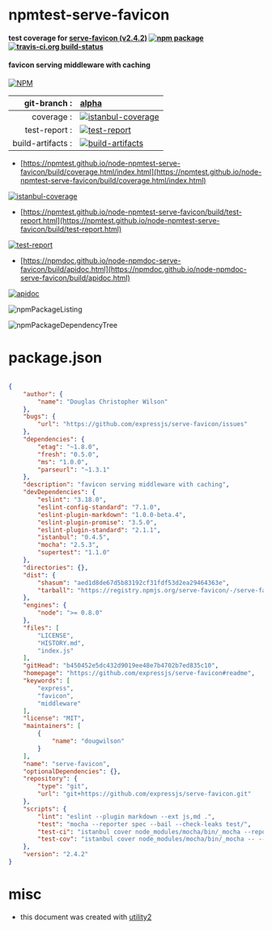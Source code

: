 # npmtest-serve-favicon

#### test coverage for  [serve-favicon (v2.4.2)](https://github.com/expressjs/serve-favicon#readme)  [![npm package](https://img.shields.io/npm/v/npmtest-serve-favicon.svg?style=flat-square)](https://www.npmjs.org/package/npmtest-serve-favicon) [![travis-ci.org build-status](https://api.travis-ci.org/npmtest/node-npmtest-serve-favicon.svg)](https://travis-ci.org/npmtest/node-npmtest-serve-favicon)

#### favicon serving middleware with caching

[![NPM](https://nodei.co/npm/serve-favicon.png?downloads=true&downloadRank=true&stars=true)](https://www.npmjs.com/package/serve-favicon)

| git-branch : | [alpha](https://github.com/npmtest/node-npmtest-serve-favicon/tree/alpha)|
|--:|:--|
| coverage : | [![istanbul-coverage](https://npmtest.github.io/node-npmtest-serve-favicon/build/coverage.badge.svg)](https://npmtest.github.io/node-npmtest-serve-favicon/build/coverage.html/index.html)|
| test-report : | [![test-report](https://npmtest.github.io/node-npmtest-serve-favicon/build/test-report.badge.svg)](https://npmtest.github.io/node-npmtest-serve-favicon/build/test-report.html)|
| build-artifacts : | [![build-artifacts](https://npmtest.github.io/node-npmtest-serve-favicon/glyphicons_144_folder_open.png)](https://github.com/npmtest/node-npmtest-serve-favicon/tree/gh-pages/build)|

- [https://npmtest.github.io/node-npmtest-serve-favicon/build/coverage.html/index.html](https://npmtest.github.io/node-npmtest-serve-favicon/build/coverage.html/index.html)

[![istanbul-coverage](https://npmtest.github.io/node-npmtest-serve-favicon/build/screenCapture.buildCi.browser.%252Ftmp%252Fbuild%252Fcoverage.lib.html.png)](https://npmtest.github.io/node-npmtest-serve-favicon/build/coverage.html/index.html)

- [https://npmtest.github.io/node-npmtest-serve-favicon/build/test-report.html](https://npmtest.github.io/node-npmtest-serve-favicon/build/test-report.html)

[![test-report](https://npmtest.github.io/node-npmtest-serve-favicon/build/screenCapture.buildCi.browser.%252Ftmp%252Fbuild%252Ftest-report.html.png)](https://npmtest.github.io/node-npmtest-serve-favicon/build/test-report.html)

- [https://npmdoc.github.io/node-npmdoc-serve-favicon/build/apidoc.html](https://npmdoc.github.io/node-npmdoc-serve-favicon/build/apidoc.html)

[![apidoc](https://npmdoc.github.io/node-npmdoc-serve-favicon/build/screenCapture.buildCi.browser.%252Ftmp%252Fbuild%252Fapidoc.html.png)](https://npmdoc.github.io/node-npmdoc-serve-favicon/build/apidoc.html)

![npmPackageListing](https://npmtest.github.io/node-npmtest-serve-favicon/build/screenCapture.npmPackageListing.svg)

![npmPackageDependencyTree](https://npmtest.github.io/node-npmtest-serve-favicon/build/screenCapture.npmPackageDependencyTree.svg)



# package.json

```json

{
    "author": {
        "name": "Douglas Christopher Wilson"
    },
    "bugs": {
        "url": "https://github.com/expressjs/serve-favicon/issues"
    },
    "dependencies": {
        "etag": "~1.8.0",
        "fresh": "0.5.0",
        "ms": "1.0.0",
        "parseurl": "~1.3.1"
    },
    "description": "favicon serving middleware with caching",
    "devDependencies": {
        "eslint": "3.18.0",
        "eslint-config-standard": "7.1.0",
        "eslint-plugin-markdown": "1.0.0-beta.4",
        "eslint-plugin-promise": "3.5.0",
        "eslint-plugin-standard": "2.1.1",
        "istanbul": "0.4.5",
        "mocha": "2.5.3",
        "supertest": "1.1.0"
    },
    "directories": {},
    "dist": {
        "shasum": "aed1d8de67d5b83192cf31fdf53d2ea29464363e",
        "tarball": "https://registry.npmjs.org/serve-favicon/-/serve-favicon-2.4.2.tgz"
    },
    "engines": {
        "node": ">= 0.8.0"
    },
    "files": [
        "LICENSE",
        "HISTORY.md",
        "index.js"
    ],
    "gitHead": "b450452e5dc432d9019ee48e7b4702b7ed835c10",
    "homepage": "https://github.com/expressjs/serve-favicon#readme",
    "keywords": [
        "express",
        "favicon",
        "middleware"
    ],
    "license": "MIT",
    "maintainers": [
        {
            "name": "dougwilson"
        }
    ],
    "name": "serve-favicon",
    "optionalDependencies": {},
    "repository": {
        "type": "git",
        "url": "git+https://github.com/expressjs/serve-favicon.git"
    },
    "scripts": {
        "lint": "eslint --plugin markdown --ext js,md .",
        "test": "mocha --reporter spec --bail --check-leaks test/",
        "test-ci": "istanbul cover node_modules/mocha/bin/_mocha --report lcovonly -- --reporter spec --check-leaks test/",
        "test-cov": "istanbul cover node_modules/mocha/bin/_mocha -- --reporter dot --check-leaks test/"
    },
    "version": "2.4.2"
}
```



# misc
- this document was created with [utility2](https://github.com/kaizhu256/node-utility2)
